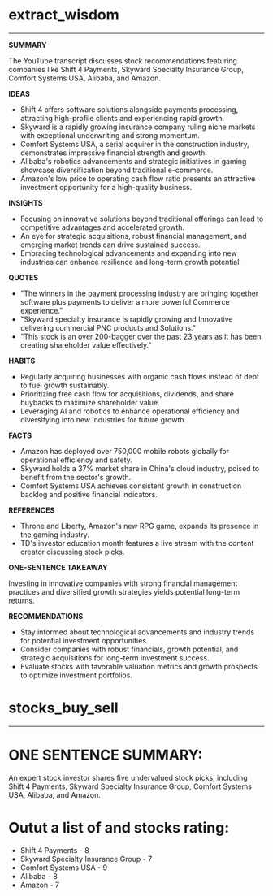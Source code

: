 # extract_wisdom

---

**SUMMARY**

The YouTube transcript discusses stock recommendations featuring companies like Shift 4 Payments, Skyward Specialty Insurance Group, Comfort Systems USA, Alibaba, and Amazon.

**IDEAS**

- Shift 4 offers software solutions alongside payments processing, attracting high-profile clients and experiencing rapid growth.
- Skyward is a rapidly growing insurance company ruling niche markets with exceptional underwriting and strong momentum.
- Comfort Systems USA, a serial acquirer in the construction industry, demonstrates impressive financial strength and growth.
- Alibaba's robotics advancements and strategic initiatives in gaming showcase diversification beyond traditional e-commerce.
- Amazon's low price to operating cash flow ratio presents an attractive investment opportunity for a high-quality business.

**INSIGHTS**

- Focusing on innovative solutions beyond traditional offerings can lead to competitive advantages and accelerated growth.
- An eye for strategic acquisitions, robust financial management, and emerging market trends can drive sustained success.
- Embracing technological advancements and expanding into new industries can enhance resilience and long-term growth potential.

**QUOTES**

- "The winners in the payment processing industry are bringing together software plus payments to deliver a more powerful Commerce experience."
- "Skyward specialty insurance is rapidly growing and Innovative delivering commercial PNC products and Solutions."
- "This stock is an over 200-bagger over the past 23 years as it has been creating shareholder value effectively."

**HABITS**

- Regularly acquiring businesses with organic cash flows instead of debt to fuel growth sustainably.
- Prioritizing free cash flow for acquisitions, dividends, and share buybacks to maximize shareholder value.
- Leveraging AI and robotics to enhance operational efficiency and diversifying into new industries for future growth.

**FACTS**

- Amazon has deployed over 750,000 mobile robots globally for operational efficiency and safety.
- Skyward holds a 37% market share in China's cloud industry, poised to benefit from the sector's growth.
- Comfort Systems USA achieves consistent growth in construction backlog and positive financial indicators.

**REFERENCES**

- Throne and Liberty, Amazon's new RPG game, expands its presence in the gaming industry.
- TD's investor education month features a live stream with the content creator discussing stock picks.

**ONE-SENTENCE TAKEAWAY**

Investing in innovative companies with strong financial management practices and diversified growth strategies yields potential long-term returns.

**RECOMMENDATIONS**

- Stay informed about technological advancements and industry trends for potential investment opportunities.
- Consider companies with robust financials, growth potential, and strategic acquisitions for long-term investment success.
- Evaluate stocks with favorable valuation metrics and growth prospects to optimize investment portfolios.


# stocks_buy_sell

---

# ONE SENTENCE SUMMARY:
An expert stock investor shares five undervalued stock picks, including Shift 4 Payments, Skyward Specialty Insurance Group, Comfort Systems USA, Alibaba, and Amazon.

# Outut a list of and stocks rating:



* Shift 4 Payments - 8
* Skyward Specialty Insurance Group - 7
* Comfort Systems USA - 9
* Alibaba - 8
* Amazon - 7


